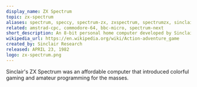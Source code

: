 ```yaml
---
display_name: ZX Spectrum
topic: zx-spectrum
aliases: spectrum, speccy, spectrum-zx, zxspectrum, spectrumzx, sinclair, sinclair-spectrum
related: amstrad-cpc, commodore-64, bbc-micro, spectrum-next
short_description: An 8-bit personal home computer developed by Sinclair Research and Britain's best-selling microcomputer.
wikipedia_url: https://en.wikipedia.org/wiki/Action-adventure_game
created_by: Sinclair Research
released: APRIL 23, 1982
logo: zx-spectrum.png
---
```

Sinclair's ZX Spectrum was an affordable computer that introduced colorful gaming and amateur programming for the masses. 
